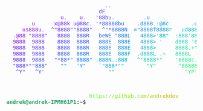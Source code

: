 <pre><font color="#D002AC"> </font><font color="#CD02B0"> </font><font color="#CA01B4"> </font><font color="#C601B7"> </font><font color="#C301BB"> </font><font color="#BF01BF"> </font><font color="#BB01C3"> </font><font color="#B801C6"> </font><font color="#B401CA"> </font><font color="#B002CD"> </font><font color="#AC02D0"> </font><font color="#A803D4"> </font><font color="#A404D7"> </font><font color="#A005DA"> </font><font color="#9C06DD"> </font><font color="#9807DF"> </font><font color="#9309E2"> </font><font color="#8F0AE5"> </font><font color="#8B0CE7"> </font><font color="#870EEA"> </font><font color="#8310EC"> </font><font color="#7E12EE"> </font><font color="#7A14F0"> </font><font color="#7617F2"> </font><font color="#7219F4"> </font><font color="#6E1CF5"> </font><font color="#691EF7"> </font><font color="#6521F8"> </font><font color="#6124FA"> </font><font color="#5D27FB"> </font><font color="#592AFC"> </font><font color="#552DFC">.</font><font color="#5130FD">.</font><font color="#4D34FE"> </font><font color="#4937FE"> </font><font color="#453BFE"> </font><font color="#423EFE"> </font><font color="#3E42FE"> </font><font color="#3A46FE"> </font><font color="#374AFE"> </font><font color="#334DFE"> </font><font color="#3051FD"> </font><font color="#2D55FC"> </font><font color="#2A59FB"> </font><font color="#275DFA"> </font><font color="#2462F9"> </font><font color="#2166F8"> </font><font color="#1E6AF7"> </font><font color="#1B6EF5"> </font><font color="#1972F4"> </font><font color="#1676F2"> </font><font color="#147BF0"> </font><font color="#127FEE"> </font><font color="#1083EC"> </font><font color="#0E87E9"> </font><font color="#0C8CE7"> </font><font color="#0A90E4"> </font><font color="#0994E2"> </font><font color="#0798DF"> </font><font color="#069CDC"> </font><font color="#05A0D9"> </font><font color="#04A4D6"> </font><font color="#03A8D3"> </font><font color="#02ACD0"> </font><font color="#02B0CD"> </font><font color="#01B4C9"> </font><font color="#01B8C6"> </font><font color="#01BCC2"> </font><font color="#01C0BE"> </font><font color="#01C3BB"> </font><font color="#01C7B7">.</font><font color="#01CAB3">.</font><font color="#02CEAF"> </font><font color="#02D1AB"> </font><font color="#03D4A7"> </font><font color="#04D7A3"> </font><font color="#05DA9F"> </font><font color="#06DD9B"> </font>
<font color="#C601B7"> </font><font color="#C301BB"> </font><font color="#BF01BF"> </font><font color="#BB01C3"> </font><font color="#B801C6"> </font><font color="#B401CA"> </font><font color="#B002CD"> </font><font color="#AC02D0"> </font><font color="#A803D4"> </font><font color="#A404D7"> </font><font color="#A005DA"> </font><font color="#9C06DD"> </font><font color="#9807DF"> </font><font color="#9309E2"> </font><font color="#8F0AE5"> </font><font color="#8B0CE7"> </font><font color="#870EEA"> </font><font color="#8310EC"> </font><font color="#7E12EE"> </font><font color="#7A14F0"> </font><font color="#7617F2"> </font><font color="#7219F4"> </font><font color="#6E1CF5"> </font><font color="#691EF7"> </font><font color="#6521F8"> </font><font color="#6124FA"> </font><font color="#5D27FB"> </font><font color="#592AFC"> </font><font color="#552DFC"> </font><font color="#5130FD">d</font><font color="#4D34FE">F</font><font color="#4937FE"> </font><font color="#453BFE"> </font><font color="#423EFE"> </font><font color="#3E42FE"> </font><font color="#3A46FE"> </font><font color="#374AFE"> </font><font color="#334DFE"> </font><font color="#3051FD"> </font><font color="#2D55FC"> </font><font color="#2A59FB"> </font><font color="#275DFA"> </font><font color="#2462F9"> </font><font color="#2166F8"> </font><font color="#1E6AF7"> </font><font color="#1B6EF5"> </font><font color="#1972F4"> </font><font color="#1676F2"> </font><font color="#147BF0"> </font><font color="#127FEE"> </font><font color="#1083EC"> </font><font color="#0E87E9"> </font><font color="#0C8CE7"> </font><font color="#0A90E4"> </font><font color="#0994E2"> </font><font color="#0798DF"> </font><font color="#069CDC"> </font><font color="#05A0D9"> </font><font color="#04A4D6"> </font><font color="#03A8D3"> </font><font color="#02ACD0"> </font><font color="#02B0CD"> </font><font color="#01B4C9"> </font><font color="#01B8C6"> </font><font color="#01BCC2">&lt;</font><font color="#01C0BE"> </font><font color="#01C3BB">.</font><font color="#01C7B7">z</font><font color="#01CAB3">@</font><font color="#02CEAF">8</font><font color="#02D1AB">&quot;</font><font color="#03D4A7">`</font><font color="#04D7A3"> </font><font color="#05DA9F"> </font><font color="#06DD9B"> </font><font color="#08E097"> </font><font color="#09E393"> </font><font color="#0BE58F"> </font>
<font color="#BB01C3"> </font><font color="#B801C6"> </font><font color="#B401CA"> </font><font color="#B002CD"> </font><font color="#AC02D0"> </font><font color="#A803D4"> </font><font color="#A404D7"> </font><font color="#A005DA"> </font><font color="#9C06DD"> </font><font color="#9807DF"> </font><font color="#9309E2"> </font><font color="#8F0AE5"> </font><font color="#8B0CE7"> </font><font color="#870EEA"> </font><font color="#8310EC"> </font><font color="#7E12EE"> </font><font color="#7A14F0"> </font><font color="#7617F2">u</font><font color="#7219F4">.</font><font color="#6E1CF5"> </font><font color="#691EF7"> </font><font color="#6521F8"> </font><font color="#6124FA"> </font><font color="#5D27FB">u</font><font color="#592AFC">.</font><font color="#552DFC"> </font><font color="#5130FD"> </font><font color="#4D34FE"> </font><font color="#4937FE">&apos;</font><font color="#453BFE">8</font><font color="#423EFE">8</font><font color="#3E42FE">b</font><font color="#3A46FE">u</font><font color="#374AFE">.</font><font color="#334DFE"> </font><font color="#3051FD"> </font><font color="#2D55FC"> </font><font color="#2A59FB"> </font><font color="#275DFA"> </font><font color="#2462F9"> </font><font color="#2166F8"> </font><font color="#1E6AF7"> </font><font color="#1B6EF5"> </font><font color="#1972F4">.</font><font color="#1676F2">u</font><font color="#147BF0"> </font><font color="#127FEE"> </font><font color="#1083EC"> </font><font color="#0E87E9"> </font><font color="#0C8CE7">.</font><font color="#0A90E4"> </font><font color="#0994E2"> </font><font color="#0798DF"> </font><font color="#069CDC"> </font><font color="#05A0D9"> </font><font color="#04A4D6"> </font><font color="#03A8D3"> </font><font color="#02ACD0"> </font><font color="#02B0CD"> </font><font color="#01B4C9"> </font><font color="#01B8C6"> </font><font color="#01BCC2"> </font><font color="#01C0BE"> </font><font color="#01C3BB"> </font><font color="#01C7B7"> </font><font color="#01CAB3">!</font><font color="#02CEAF">@</font><font color="#02D1AB">8</font><font color="#03D4A7">8</font><font color="#04D7A3">E</font><font color="#05DA9F"> </font><font color="#06DD9B"> </font><font color="#08E097"> </font><font color="#09E393"> </font><font color="#0BE58F"> </font><font color="#0CE88A"> </font><font color="#0EEA86"> </font><font color="#10EC82"> </font>
<font color="#B002CD"> </font><font color="#AC02D0"> </font><font color="#A803D4"> </font><font color="#A404D7"> </font><font color="#A005DA"> </font><font color="#9C06DD"> </font><font color="#9807DF"> </font><font color="#9309E2"> </font><font color="#8F0AE5">u</font><font color="#8B0CE7"> </font><font color="#870EEA"> </font><font color="#8310EC"> </font><font color="#7E12EE"> </font><font color="#7A14F0"> </font><font color="#7617F2"> </font><font color="#7219F4">x</font><font color="#6E1CF5">@</font><font color="#691EF7">8</font><font color="#6521F8">8</font><font color="#6124FA">k</font><font color="#5D27FB"> </font><font color="#592AFC">u</font><font color="#552DFC">@</font><font color="#5130FD">8</font><font color="#4D34FE">8</font><font color="#4937FE">c</font><font color="#453BFE">.</font><font color="#423EFE"> </font><font color="#3E42FE">&apos;</font><font color="#3A46FE">*</font><font color="#374AFE">8</font><font color="#334DFE">8</font><font color="#3051FD">8</font><font color="#2D55FC">8</font><font color="#2A59FB">8</font><font color="#275DFA">b</font><font color="#2462F9">u</font><font color="#2166F8"> </font><font color="#1E6AF7"> </font><font color="#1B6EF5"> </font><font color="#1972F4"> </font><font color="#1676F2">.</font><font color="#147BF0">d</font><font color="#127FEE">8</font><font color="#1083EC">8</font><font color="#0E87E9">B</font><font color="#0C8CE7"> </font><font color="#0A90E4">:</font><font color="#0994E2">@</font><font color="#0798DF">8</font><font color="#069CDC">c</font><font color="#05A0D9"> </font><font color="#04A4D6"> </font><font color="#03A8D3"> </font><font color="#02ACD0"> </font><font color="#02B0CD"> </font><font color="#01B4C9"> </font><font color="#01B8C6"> </font><font color="#01BCC2">.</font><font color="#01C0BE">u</font><font color="#01C3BB"> </font><font color="#01C7B7"> </font><font color="#01CAB3"> </font><font color="#02CEAF"> </font><font color="#02D1AB"> </font><font color="#03D4A7">&apos;</font><font color="#04D7A3">8</font><font color="#05DA9F">8</font><font color="#06DD9B">8</font><font color="#08E097">E</font><font color="#09E393"> </font><font color="#0BE58F"> </font><font color="#0CE88A"> </font><font color="#0EEA86">u</font><font color="#10EC82"> </font><font color="#12EE7E"> </font><font color="#15F079"> </font><font color="#17F275"> </font>
<font color="#A404D7"> </font><font color="#A005DA"> </font><font color="#9C06DD"> </font><font color="#9807DF"> </font><font color="#9309E2"> </font><font color="#8F0AE5">u</font><font color="#8B0CE7">s</font><font color="#870EEA">8</font><font color="#8310EC">8</font><font color="#7E12EE">8</font><font color="#7A14F0">u</font><font color="#7617F2">.</font><font color="#7219F4"> </font><font color="#6E1CF5"> </font><font color="#691EF7">^</font><font color="#6521F8">&quot;</font><font color="#6124FA">8</font><font color="#5D27FB">8</font><font color="#592AFC">8</font><font color="#552DFC">8</font><font color="#5130FD">&quot;</font><font color="#4D34FE">&quot;</font><font color="#4937FE">8</font><font color="#453BFE">8</font><font color="#423EFE">8</font><font color="#3E42FE">8</font><font color="#3A46FE">&quot;</font><font color="#374AFE"> </font><font color="#334DFE"> </font><font color="#3051FD"> </font><font color="#2D55FC">^</font><font color="#2A59FB">&quot;</font><font color="#275DFA">*</font><font color="#2462F9">8</font><font color="#2166F8">8</font><font color="#1E6AF7">8</font><font color="#1B6EF5">8</font><font color="#1972F4">N</font><font color="#1676F2"> </font><font color="#147BF0"> </font><font color="#127FEE">=</font><font color="#1083EC">&quot;</font><font color="#0E87E9">8</font><font color="#0C8CE7">8</font><font color="#0A90E4">8</font><font color="#0994E2">8</font><font color="#0798DF">f</font><font color="#069CDC">8</font><font color="#05A0D9">8</font><font color="#04A4D6">8</font><font color="#03A8D3">8</font><font color="#02ACD0">r</font><font color="#02B0CD"> </font><font color="#01B4C9"> </font><font color="#01B8C6"> </font><font color="#01BCC2">u</font><font color="#01C0BE">d</font><font color="#01C3BB">8</font><font color="#01C7B7">8</font><font color="#01CAB3">8</font><font color="#02CEAF">8</font><font color="#02D1AB">.</font><font color="#03D4A7"> </font><font color="#04D7A3"> </font><font color="#05DA9F"> </font><font color="#06DD9B"> </font><font color="#08E097">8</font><font color="#09E393">8</font><font color="#0BE58F">8</font><font color="#0CE88A">E</font><font color="#0EEA86"> </font><font color="#10EC82">u</font><font color="#12EE7E">@</font><font color="#15F079">8</font><font color="#17F275">N</font><font color="#19F471">L</font><font color="#1CF66D"> </font><font color="#1FF769"> </font>
<font color="#9807DF"> </font><font color="#9309E2"> </font><font color="#8F0AE5">.</font><font color="#8B0CE7">@</font><font color="#870EEA">8</font><font color="#8310EC">8</font><font color="#7E12EE"> </font><font color="#7A14F0">&quot;</font><font color="#7617F2">8</font><font color="#7219F4">8</font><font color="#6E1CF5">8</font><font color="#691EF7">8</font><font color="#6521F8">&quot;</font><font color="#6124FA"> </font><font color="#5D27FB"> </font><font color="#592AFC"> </font><font color="#552DFC">8</font><font color="#5130FD">8</font><font color="#4D34FE">8</font><font color="#4937FE">8</font><font color="#453BFE"> </font><font color="#423EFE"> </font><font color="#3E42FE">8</font><font color="#3A46FE">8</font><font color="#374AFE">8</font><font color="#334DFE">R</font><font color="#3051FD"> </font><font color="#2D55FC"> </font><font color="#2A59FB"> </font><font color="#275DFA">b</font><font color="#2462F9">e</font><font color="#2166F8">W</font><font color="#1E6AF7">E</font><font color="#1B6EF5"> </font><font color="#1972F4">&quot;</font><font color="#1676F2">8</font><font color="#147BF0">8</font><font color="#127FEE">8</font><font color="#1083EC">L</font><font color="#0E87E9"> </font><font color="#0C8CE7"> </font><font color="#0A90E4"> </font><font color="#0994E2">4</font><font color="#0798DF">8</font><font color="#069CDC">8</font><font color="#05A0D9">8</font><font color="#04A4D6">&gt;</font><font color="#03A8D3">&apos;</font><font color="#02ACD0">8</font><font color="#02B0CD">8</font><font color="#01B4C9">&quot;</font><font color="#01B8C6"> </font><font color="#01BCC2"> </font><font color="#01C0BE">:</font><font color="#01C3BB">8</font><font color="#01C7B7">8</font><font color="#01CAB3">8</font><font color="#02CEAF">&apos;</font><font color="#02D1AB">8</font><font color="#03D4A7">8</font><font color="#04D7A3">8</font><font color="#05DA9F">8</font><font color="#06DD9B">.</font><font color="#08E097"> </font><font color="#09E393"> </font><font color="#0BE58F"> </font><font color="#0CE88A">8</font><font color="#0EEA86">8</font><font color="#10EC82">8</font><font color="#12EE7E">E</font><font color="#15F079">`</font><font color="#17F275">&quot;</font><font color="#19F471">8</font><font color="#1CF66D">8</font><font color="#1FF769">*</font><font color="#22F864">&quot;</font><font color="#24FA60"> </font><font color="#27FB5C"> </font>
<font color="#8B0CE7"> </font><font color="#870EEA"> </font><font color="#8310EC">9</font><font color="#7E12EE">8</font><font color="#7A14F0">8</font><font color="#7617F2">8</font><font color="#7219F4"> </font><font color="#6E1CF5"> </font><font color="#691EF7">9</font><font color="#6521F8">8</font><font color="#6124FA">8</font><font color="#5D27FB">8</font><font color="#592AFC"> </font><font color="#552DFC"> </font><font color="#5130FD"> </font><font color="#4D34FE"> </font><font color="#4937FE">8</font><font color="#453BFE">8</font><font color="#423EFE">8</font><font color="#3E42FE">8</font><font color="#3A46FE"> </font><font color="#374AFE"> </font><font color="#334DFE">8</font><font color="#3051FD">8</font><font color="#2D55FC">8</font><font color="#2A59FB">R</font><font color="#275DFA"> </font><font color="#2462F9"> </font><font color="#2166F8"> </font><font color="#1E6AF7">8</font><font color="#1B6EF5">8</font><font color="#1972F4">8</font><font color="#1676F2">E</font><font color="#147BF0"> </font><font color="#127FEE"> </font><font color="#1083EC">8</font><font color="#0E87E9">8</font><font color="#0C8CE7">8</font><font color="#0A90E4">E</font><font color="#0994E2"> </font><font color="#0798DF"> </font><font color="#069CDC"> </font><font color="#05A0D9">4</font><font color="#04A4D6">8</font><font color="#03A8D3">8</font><font color="#02ACD0">8</font><font color="#02B0CD">&gt;</font><font color="#01B4C9"> </font><font color="#01B8C6">&apos;</font><font color="#01BCC2"> </font><font color="#01C0BE"> </font><font color="#01C3BB"> </font><font color="#01C7B7"> </font><font color="#01CAB3">d</font><font color="#02CEAF">8</font><font color="#02D1AB">8</font><font color="#03D4A7">8</font><font color="#04D7A3"> </font><font color="#05DA9F">&apos;</font><font color="#06DD9B">8</font><font color="#08E097">8</font><font color="#09E393">%</font><font color="#0BE58F">&quot;</font><font color="#0CE88A"> </font><font color="#0EEA86"> </font><font color="#10EC82"> </font><font color="#12EE7E">8</font><font color="#15F079">8</font><font color="#17F275">8</font><font color="#19F471">E</font><font color="#1CF66D"> </font><font color="#1FF769">.</font><font color="#22F864">d</font><font color="#24FA60">N</font><font color="#27FB5C">.</font><font color="#2BFC58"> </font><font color="#2EFD54"> </font><font color="#31FD50"> </font>
<font color="#7E12EE"> </font><font color="#7A14F0"> </font><font color="#7617F2">9</font><font color="#7219F4">8</font><font color="#6E1CF5">8</font><font color="#691EF7">8</font><font color="#6521F8"> </font><font color="#6124FA"> </font><font color="#5D27FB">9</font><font color="#592AFC">8</font><font color="#552DFC">8</font><font color="#5130FD">8</font><font color="#4D34FE"> </font><font color="#4937FE"> </font><font color="#453BFE"> </font><font color="#423EFE"> </font><font color="#3E42FE">8</font><font color="#3A46FE">8</font><font color="#374AFE">8</font><font color="#334DFE">8</font><font color="#3051FD"> </font><font color="#2D55FC"> </font><font color="#2A59FB">8</font><font color="#275DFA">8</font><font color="#2462F9">8</font><font color="#2166F8">R</font><font color="#1E6AF7"> </font><font color="#1B6EF5"> </font><font color="#1972F4"> </font><font color="#1676F2">8</font><font color="#147BF0">8</font><font color="#127FEE">8</font><font color="#1083EC">E</font><font color="#0E87E9"> </font><font color="#0C8CE7"> </font><font color="#0A90E4">8</font><font color="#0994E2">8</font><font color="#0798DF">8</font><font color="#069CDC">E</font><font color="#05A0D9"> </font><font color="#04A4D6"> </font><font color="#03A8D3"> </font><font color="#02ACD0">4</font><font color="#02B0CD">8</font><font color="#01B4C9">8</font><font color="#01B8C6">8</font><font color="#01BCC2">&gt;</font><font color="#01C0BE"> </font><font color="#01C3BB"> </font><font color="#01C7B7"> </font><font color="#01CAB3"> </font><font color="#02CEAF"> </font><font color="#02D1AB"> </font><font color="#03D4A7">8</font><font color="#04D7A3">8</font><font color="#05DA9F">8</font><font color="#06DD9B">8</font><font color="#08E097">.</font><font color="#09E393">+</font><font color="#0BE58F">&quot;</font><font color="#0CE88A"> </font><font color="#0EEA86"> </font><font color="#10EC82"> </font><font color="#12EE7E"> </font><font color="#15F079"> </font><font color="#17F275"> </font><font color="#19F471">8</font><font color="#1CF66D">8</font><font color="#1FF769">8</font><font color="#22F864">E</font><font color="#24FA60">~</font><font color="#27FB5C">8</font><font color="#2BFC58">8</font><font color="#2EFD54">8</font><font color="#31FD50">8</font><font color="#34FE4C"> </font><font color="#38FE49"> </font><font color="#3BFE45"> </font>
<font color="#7219F4"> </font><font color="#6E1CF5"> </font><font color="#691EF7">9</font><font color="#6521F8">8</font><font color="#6124FA">8</font><font color="#5D27FB">8</font><font color="#592AFC"> </font><font color="#552DFC"> </font><font color="#5130FD">9</font><font color="#4D34FE">8</font><font color="#4937FE">8</font><font color="#453BFE">8</font><font color="#423EFE"> </font><font color="#3E42FE"> </font><font color="#3A46FE"> </font><font color="#374AFE"> </font><font color="#334DFE">8</font><font color="#3051FD">8</font><font color="#2D55FC">8</font><font color="#2A59FB">8</font><font color="#275DFA"> </font><font color="#2462F9"> </font><font color="#2166F8">8</font><font color="#1E6AF7">8</font><font color="#1B6EF5">8</font><font color="#1972F4">R</font><font color="#1676F2"> </font><font color="#147BF0"> </font><font color="#127FEE"> </font><font color="#1083EC">8</font><font color="#0E87E9">8</font><font color="#0C8CE7">8</font><font color="#0A90E4">E</font><font color="#0994E2"> </font><font color="#0798DF"> </font><font color="#069CDC">8</font><font color="#05A0D9">8</font><font color="#04A4D6">8</font><font color="#03A8D3">F</font><font color="#02ACD0"> </font><font color="#02B0CD"> </font><font color="#01B4C9">.</font><font color="#01B8C6">d</font><font color="#01BCC2">8</font><font color="#01C0BE">8</font><font color="#01C3BB">8</font><font color="#01C7B7">L</font><font color="#01CAB3"> </font><font color="#02CEAF">.</font><font color="#02D1AB">+</font><font color="#03D4A7"> </font><font color="#04D7A3"> </font><font color="#05DA9F"> </font><font color="#06DD9B">8</font><font color="#08E097">8</font><font color="#09E393">8</font><font color="#0BE58F">8</font><font color="#0CE88A">L</font><font color="#0EEA86"> </font><font color="#10EC82"> </font><font color="#12EE7E"> </font><font color="#15F079"> </font><font color="#17F275"> </font><font color="#19F471"> </font><font color="#1CF66D"> </font><font color="#1FF769"> </font><font color="#22F864">8</font><font color="#24FA60">8</font><font color="#27FB5C">8</font><font color="#2BFC58">E</font><font color="#2EFD54"> </font><font color="#31FD50">&apos;</font><font color="#34FE4C">8</font><font color="#38FE49">8</font><font color="#3BFE45">8</font><font color="#3FFE41">&amp;</font><font color="#43FE3D"> </font><font color="#46FE3A"> </font>
<font color="#6521F8"> </font><font color="#6124FA"> </font><font color="#5D27FB">9</font><font color="#592AFC">8</font><font color="#552DFC">8</font><font color="#5130FD">8</font><font color="#4D34FE"> </font><font color="#4937FE"> </font><font color="#453BFE">9</font><font color="#423EFE">8</font><font color="#3E42FE">8</font><font color="#3A46FE">8</font><font color="#374AFE"> </font><font color="#334DFE"> </font><font color="#3051FD"> </font><font color="#2D55FC">&quot;</font><font color="#2A59FB">*</font><font color="#275DFA">8</font><font color="#2462F9">8</font><font color="#2166F8">*</font><font color="#1E6AF7">&quot;</font><font color="#1B6EF5"> </font><font color="#1972F4">8</font><font color="#1676F2">8</font><font color="#147BF0">8</font><font color="#127FEE">8</font><font color="#1083EC">&quot;</font><font color="#0E87E9"> </font><font color="#0C8CE7">.</font><font color="#0A90E4">8</font><font color="#0994E2">8</font><font color="#0798DF">8</font><font color="#069CDC">N</font><font color="#05A0D9">.</font><font color="#04A4D6">.</font><font color="#03A8D3">8</font><font color="#02ACD0">8</font><font color="#02B0CD">8</font><font color="#01B4C9"> </font><font color="#01B8C6"> </font><font color="#01BCC2"> </font><font color="#01C0BE">^</font><font color="#01C3BB">&quot;</font><font color="#01C7B7">8</font><font color="#01CAB3">8</font><font color="#02CEAF">8</font><font color="#02D1AB">8</font><font color="#03D4A7">*</font><font color="#04D7A3">&quot;</font><font color="#05DA9F"> </font><font color="#06DD9B"> </font><font color="#08E097"> </font><font color="#09E393"> </font><font color="#0BE58F">&apos;</font><font color="#0CE88A">8</font><font color="#0EEA86">8</font><font color="#10EC82">8</font><font color="#12EE7E">8</font><font color="#15F079">c</font><font color="#17F275">.</font><font color="#19F471"> </font><font color="#1CF66D">.</font><font color="#1FF769">+</font><font color="#22F864"> </font><font color="#24FA60"> </font><font color="#27FB5C"> </font><font color="#2BFC58">8</font><font color="#2EFD54">8</font><font color="#31FD50">8</font><font color="#34FE4C">E</font><font color="#38FE49"> </font><font color="#3BFE45"> </font><font color="#3FFE41">9</font><font color="#43FE3D">8</font><font color="#46FE3A">8</font><font color="#4AFE36">8</font><font color="#4EFE33">.</font><font color="#52FD30"> </font>
<font color="#592AFC"> </font><font color="#552DFC"> </font><font color="#5130FD">&quot;</font><font color="#4D34FE">8</font><font color="#4937FE">8</font><font color="#453BFE">8</font><font color="#423EFE">*</font><font color="#3E42FE">&quot;</font><font color="#3A46FE">&quot;</font><font color="#374AFE">8</font><font color="#334DFE">8</font><font color="#3051FD">8</font><font color="#2D55FC">&quot;</font><font color="#2A59FB"> </font><font color="#275DFA"> </font><font color="#2462F9"> </font><font color="#2166F8"> </font><font color="#1E6AF7">&quot;</font><font color="#1B6EF5">&quot;</font><font color="#1972F4"> </font><font color="#1676F2"> </font><font color="#147BF0"> </font><font color="#127FEE">&apos;</font><font color="#1083EC">Y</font><font color="#0E87E9">&quot;</font><font color="#0C8CE7"> </font><font color="#0A90E4"> </font><font color="#0994E2"> </font><font color="#0798DF"> </font><font color="#069CDC">`</font><font color="#05A0D9">&quot;</font><font color="#04A4D6">8</font><font color="#03A8D3">8</font><font color="#02ACD0">8</font><font color="#02B0CD">*</font><font color="#01B4C9">&quot;</font><font color="#01B8C6">&quot;</font><font color="#01BCC2"> </font><font color="#01C0BE"> </font><font color="#01C3BB"> </font><font color="#01C7B7"> </font><font color="#01CAB3"> </font><font color="#02CEAF"> </font><font color="#02D1AB"> </font><font color="#03D4A7">&quot;</font><font color="#04D7A3">Y</font><font color="#05DA9F">&quot;</font><font color="#06DD9B"> </font><font color="#08E097"> </font><font color="#09E393"> </font><font color="#0BE58F"> </font><font color="#0CE88A"> </font><font color="#0EEA86"> </font><font color="#10EC82"> </font><font color="#12EE7E">&quot;</font><font color="#15F079">8</font><font color="#17F275">8</font><font color="#19F471">8</font><font color="#1CF66D">8</font><font color="#1FF769">8</font><font color="#22F864">%</font><font color="#24FA60"> </font><font color="#27FB5C"> </font><font color="#2BFC58"> </font><font color="#2EFD54">&apos;</font><font color="#31FD50">&quot;</font><font color="#34FE4C">8</font><font color="#38FE49">8</font><font color="#3BFE45">8</font><font color="#3FFE41">*</font><font color="#43FE3D">&quot;</font><font color="#46FE3A"> </font><font color="#4AFE36">4</font><font color="#4EFE33">8</font><font color="#52FD30">8</font><font color="#56FC2C">8</font><font color="#5AFB29">&quot;</font><font color="#5EFA26"> </font>
<font color="#4D34FE"> </font><font color="#4937FE"> </font><font color="#453BFE"> </font><font color="#423EFE">^</font><font color="#3E42FE">Y</font><font color="#3A46FE">&quot;</font><font color="#374AFE"> </font><font color="#334DFE"> </font><font color="#3051FD"> </font><font color="#2D55FC">^</font><font color="#2A59FB">Y</font><font color="#275DFA">&apos;</font><font color="#2462F9"> </font><font color="#2166F8"> </font><font color="#1E6AF7"> </font><font color="#1B6EF5"> </font><font color="#1972F4"> </font><font color="#1676F2"> </font><font color="#147BF0"> </font><font color="#127FEE"> </font><font color="#1083EC"> </font><font color="#0E87E9"> </font><font color="#0C8CE7"> </font><font color="#0A90E4"> </font><font color="#0994E2"> </font><font color="#0798DF"> </font><font color="#069CDC"> </font><font color="#05A0D9"> </font><font color="#04A4D6"> </font><font color="#03A8D3"> </font><font color="#02ACD0"> </font><font color="#02B0CD"> </font><font color="#01B4C9">&quot;</font><font color="#01B8C6">&quot;</font><font color="#01BCC2"> </font><font color="#01C0BE"> </font><font color="#01C3BB"> </font><font color="#01C7B7"> </font><font color="#01CAB3"> </font><font color="#02CEAF"> </font><font color="#02D1AB"> </font><font color="#03D4A7"> </font><font color="#04D7A3"> </font><font color="#05DA9F"> </font><font color="#06DD9B"> </font><font color="#08E097"> </font><font color="#09E393"> </font><font color="#0BE58F"> </font><font color="#0CE88A"> </font><font color="#0EEA86"> </font><font color="#10EC82"> </font><font color="#12EE7E"> </font><font color="#15F079"> </font><font color="#17F275"> </font><font color="#19F471"> </font><font color="#1CF66D"> </font><font color="#1FF769">&quot;</font><font color="#22F864">Y</font><font color="#24FA60">P</font><font color="#27FB5C">&apos;</font><font color="#2BFC58"> </font><font color="#2EFD54"> </font><font color="#31FD50"> </font><font color="#34FE4C"> </font><font color="#38FE49"> </font><font color="#3BFE45"> </font><font color="#3FFE41"> </font><font color="#43FE3D">&quot;</font><font color="#46FE3A">&quot;</font><font color="#4AFE36"> </font><font color="#4EFE33"> </font><font color="#52FD30"> </font><font color="#56FC2C"> </font><font color="#5AFB29">&quot;</font><font color="#5EFA26">&quot;</font><font color="#62F923"> </font><font color="#66F820"> </font><font color="#6BF61E"> </font>
<font color="#423EFE"> </font><font color="#3E42FE"> </font><font color="#3A46FE"> </font><font color="#374AFE"> </font><font color="#334DFE"> </font><font color="#3051FD"> </font><font color="#2D55FC"> </font><font color="#2A59FB"> </font><font color="#275DFA"> </font><font color="#2462F9"> </font><font color="#2166F8"> </font><font color="#1E6AF7"> </font><font color="#1B6EF5"> </font><font color="#1972F4"> </font><font color="#1676F2"> </font><font color="#147BF0"> </font><font color="#127FEE"> </font><font color="#1083EC"> </font><font color="#0E87E9"> </font><font color="#0C8CE7"> </font><font color="#0A90E4"> </font><font color="#0994E2"> </font><font color="#0798DF"> </font><font color="#069CDC"> </font><font color="#05A0D9"> </font><font color="#04A4D6"> </font><font color="#03A8D3"> </font><font color="#02ACD0"> </font><font color="#02B0CD"> </font><font color="#01B4C9"> </font><font color="#01B8C6"> </font><font color="#01BCC2"> </font><font color="#01C0BE"> </font><font color="#01C3BB"> </font><font color="#01C7B7"> </font><font color="#01CAB3"> </font><font color="#02CEAF"> </font><font color="#02D1AB"> </font><font color="#03D4A7"> </font><font color="#04D7A3"> </font><font color="#05DA9F"> </font><font color="#06DD9B"> </font><font color="#08E097"> </font><font color="#09E393"> </font><font color="#0BE58F"> </font><font color="#0CE88A"> </font><font color="#0EEA86"> </font><font color="#10EC82"> </font><font color="#12EE7E"> </font><font color="#15F079"> </font><font color="#17F275"> </font><font color="#19F471"> </font><font color="#1CF66D"> </font><font color="#1FF769"> </font><font color="#22F864"> </font><font color="#24FA60"> </font><font color="#27FB5C"> </font><font color="#2BFC58"> </font><font color="#2EFD54"> </font><font color="#31FD50"> </font><font color="#34FE4C"> </font><font color="#38FE49"> </font><font color="#3BFE45"> </font><font color="#3FFE41"> </font><font color="#43FE3D"> </font><font color="#46FE3A"> </font><font color="#4AFE36"> </font><font color="#4EFE33"> </font><font color="#52FD30"> </font><font color="#56FC2C"> </font><font color="#5AFB29"> </font><font color="#5EFA26"> </font><font color="#62F923"> </font><font color="#66F820"> </font><font color="#6BF61E"> </font><font color="#6FF51B"> </font><font color="#73F318"> </font><font color="#77F116"> </font>
<font color="#374AFE"> </font><font color="#334DFE"> </font><font color="#3051FD"> </font><font color="#2D55FC"> </font><font color="#2A59FB"> </font><font color="#275DFA"> </font><font color="#2462F9"> </font><font color="#2166F8"> </font><font color="#1E6AF7"> </font><font color="#1B6EF5"> </font><font color="#1972F4"> </font><font color="#1676F2"> </font><font color="#147BF0"> </font><font color="#127FEE"> </font><font color="#1083EC"> </font><font color="#0E87E9"> </font><font color="#0C8CE7"> </font><font color="#0A90E4"> </font><font color="#0994E2"> </font><font color="#0798DF"> </font><font color="#069CDC"> </font><font color="#05A0D9"> </font><font color="#04A4D6"> </font><font color="#03A8D3"> </font><font color="#02ACD0"> </font><font color="#02B0CD"> </font><font color="#01B4C9"> </font><font color="#01B8C6"> </font><font color="#01BCC2"> </font><font color="#01C0BE"> </font><font color="#01C3BB"> </font><font color="#01C7B7"> </font><font color="#01CAB3"> </font><font color="#02CEAF"> </font><font color="#02D1AB"> </font><font color="#03D4A7"> </font><font color="#04D7A3"> </font><font color="#05DA9F"> </font><font color="#06DD9B"> </font><font color="#08E097"> </font><font color="#09E393"> </font><font color="#0BE58F"> </font><font color="#0CE88A"> </font><font color="#0EEA86"> </font><font color="#10EC82"> </font><font color="#12EE7E"> </font><font color="#15F079"> </font><font color="#17F275"> </font><font color="#19F471"> </font><font color="#1CF66D"> </font><font color="#1FF769"> </font><font color="#22F864"> </font><font color="#24FA60"> </font><font color="#27FB5C"> </font><font color="#2BFC58"> </font><font color="#2EFD54"> </font><font color="#31FD50"> </font><font color="#34FE4C"> </font><font color="#38FE49"> </font><font color="#3BFE45"> </font><font color="#3FFE41"> </font><font color="#43FE3D"> </font><font color="#46FE3A"> </font><font color="#4AFE36"> </font><font color="#4EFE33"> </font><font color="#52FD30"> </font><font color="#56FC2C"> </font><font color="#5AFB29"> </font><font color="#5EFA26"> </font><font color="#62F923"> </font><font color="#66F820"> </font><font color="#6BF61E"> </font><font color="#6FF51B"> </font><font color="#73F318"> </font><font color="#77F116"> </font><font color="#7BF014"> </font><font color="#80ED11"> </font><font color="#84EB0F"> </font>
<font color="#2D55FC"> </font><font color="#2A59FB"> </font><font color="#275DFA"> </font><font color="#2462F9"> </font><font color="#2166F8"> </font><font color="#1E6AF7"> </font><font color="#1B6EF5"> </font><font color="#1972F4"> </font><font color="#1676F2"> </font><font color="#147BF0"> </font><font color="#127FEE"> </font><font color="#1083EC"> </font><font color="#0E87E9"> </font><font color="#0C8CE7"> </font><font color="#0A90E4"> </font><font color="#0994E2"> </font><font color="#0798DF"> </font><font color="#069CDC"> </font><font color="#05A0D9"> </font><font color="#04A4D6"> </font><font color="#03A8D3"> </font><font color="#02ACD0"> </font><font color="#02B0CD"> </font><font color="#01B4C9"> </font><font color="#01B8C6"> </font><font color="#01BCC2"> </font><font color="#01C0BE"> </font><font color="#01C3BB"> </font><font color="#01C7B7"> </font><font color="#01CAB3"> </font><font color="#02CEAF"> </font><font color="#02D1AB"> </font><font color="#03D4A7"> </font><font color="#04D7A3"> </font><font color="#05DA9F"> </font><font color="#06DD9B"> </font><font color="#08E097"> </font><font color="#09E393"> </font><font color="#0BE58F"> </font><font color="#0CE88A"> </font><font color="#0EEA86"> </font><font color="#10EC82"> </font><font color="#12EE7E"> </font><font color="#15F079"> </font><font color="#17F275"> </font><font color="#19F471"> </font><font color="#1CF66D"> </font><font color="#1FF769"> </font><font color="#22F864"> </font><font color="#24FA60"> </font><font color="#27FB5C"> </font><font color="#2BFC58"> </font><font color="#2EFD54"> </font><font color="#31FD50"> </font><font color="#34FE4C"> </font><font color="#38FE49"> </font><font color="#3BFE45"> </font><font color="#3FFE41"> </font><font color="#43FE3D"> </font><font color="#46FE3A"> </font><font color="#4AFE36"> </font><font color="#4EFE33"> </font><font color="#52FD30"> </font><font color="#56FC2C"> </font><font color="#5AFB29"> </font><font color="#5EFA26"> </font><font color="#62F923"> </font><font color="#66F820"> </font><font color="#6BF61E"> </font><font color="#6FF51B"> </font><font color="#73F318"> </font><font color="#77F116"> </font><font color="#7BF014"> </font><font color="#80ED11"> </font><font color="#84EB0F"> </font><font color="#88E90D"> </font><font color="#8CE70C"> </font><font color="#90E40A"> </font>
<font color="#0BE58F"> </font><font color="#0CE88A"> </font><font color="#0EEA86"> </font><font color="#10EC82"> </font><font color="#12EE7E"> </font><font color="#15F079"> </font><font color="#17F275"> </font><font color="#19F471"> </font><font color="#1CF66D"> </font><font color="#1FF769"> </font><font color="#22F865"> </font><font color="#24FA60"> </font><font color="#27FB5C"> </font><font color="#2BFC58"> </font><font color="#2EFD54"> </font><font color="#31FD50"> </font><font color="#34FE4C"> </font><font color="#38FE49"> </font><font color="#3BFE45"> </font><font color="#3FFE41"> </font><font color="#43FE3D"> </font><font color="#46FE3A"> </font><font color="#4AFE36"> </font><font color="#4EFE33"> </font><font color="#52FD30"> </font><font color="#56FC2C"> </font><font color="#5AFB29">h</font><font color="#5EFA26">t</font><font color="#62F923">t</font><font color="#66F820">p</font><font color="#6AF61E">s</font><font color="#6FF51B">:</font><font color="#73F318">/</font><font color="#77F116">/</font><font color="#7BF014">g</font><font color="#80ED11">i</font><font color="#84EB0F">t</font><font color="#88E90E">h</font><font color="#8CE70C">u</font><font color="#90E40A">b</font><font color="#95E108">.</font><font color="#99DF07">c</font><font color="#9DDC06">o</font><font color="#A1D905">m</font><font color="#A5D604">/</font><font color="#A9D303">a</font><font color="#ADCF02">n</font><font color="#B1CC01">d</font><font color="#B5C901">r</font><font color="#B9C501">e</font><font color="#BCC201">k</font><font color="#C0BE01">d</font><font color="#C4BA01">e</font><font color="#C7B601">v</font>
<font color="#26A269"><b>andrek@andrek-IPMH61P1</b></font>:<font color="#12488B"><b>~</b></font>$ 
</pre>

